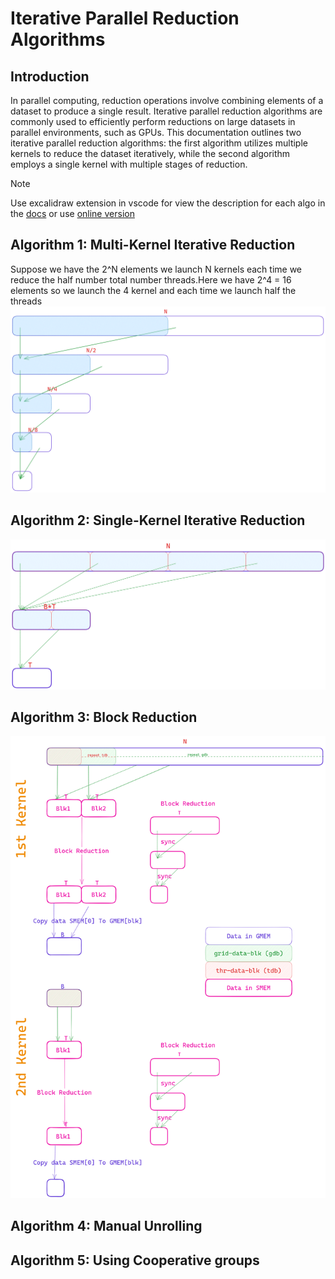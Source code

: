 # Iterative Parallel Reduction Algorithms

## Introduction

In parallel computing, reduction operations involve combining elements of a dataset to produce a single result. Iterative parallel reduction algorithms are commonly used to efficiently perform reductions on large datasets in parallel environments, such as GPUs. This documentation outlines two iterative parallel reduction algorithms: the first algorithm utilizes multiple kernels to reduce the dataset iteratively, while the second algorithm employs a single kernel with multiple stages of reduction.


> [!NOTE]  
> Use excalidraw extension in vscode for view the description for each algo in the [docs](docs/Reduction.excalidraw)
> or use [online version](https://excalidraw.com/#json=uDflU_YdY6sXNm9elxcnA,TTUBFYSL-sM9IMbRRO1NCw)


## Algorithm 1: Multi-Kernel Iterative Reduction
Suppose we have the 2^N elements we launch N kernels each time we reduce the half number total number threads.Here we have 2^4 = 16 elements so we launch the 4 kernel and each time we launch half the threads
![alt text](assets/reduce0.png)

## Algorithm 2: Single-Kernel Iterative Reduction
![alt text](assets/reduce1.png)

## Algorithm 3: Block Reduction
![alt text](assets/reduce2.png)

## Algorithm 4: Manual Unrolling
## Algorithm 5: Using Cooperative groups